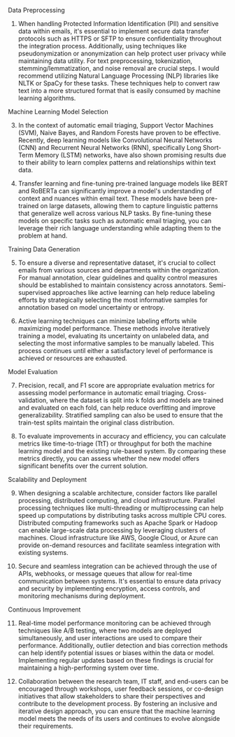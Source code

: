  Data Preprocessing

1. When handling Protected Information Identification (PII) and sensitive data within emails, it's essential to implement secure data transfer protocols such as HTTPS or SFTP to ensure confidentiality throughout the integration process. Additionally, using techniques like pseudonymization or anonymization can help protect user privacy while maintaining data utility. For text preprocessing, tokenization, stemming/lemmatization, and noise removal are crucial steps. I would recommend utilizing Natural Language Processing (NLP) libraries like NLTK or SpaCy for these tasks. These techniques help to convert raw text into a more structured format that is easily consumed by machine learning algorithms.

Machine Learning Model Selection

3. In the context of automatic email triaging, Support Vector Machines (SVM), Naive Bayes, and Random Forests have proven to be effective. Recently, deep learning models like Convolutional Neural Networks (CNN) and Recurrent Neural Networks (RNN), specifically Long Short-Term Memory (LSTM) networks, have also shown promising results due to their ability to learn complex patterns and relationships within text data.

4. Transfer learning and fine-tuning pre-trained language models like BERT and RoBERTa can significantly improve a model's understanding of context and nuances within email text. These models have been pre-trained on large datasets, allowing them to capture linguistic patterns that generalize well across various NLP tasks. By fine-tuning these models on specific tasks such as automatic email triaging, you can leverage their rich language understanding while adapting them to the problem at hand.

Training Data Generation

5. To ensure a diverse and representative dataset, it's crucial to collect emails from various sources and departments within the organization. For manual annotation, clear guidelines and quality control measures should be established to maintain consistency across annotators. Semi-supervised approaches like active learning can help reduce labeling efforts by strategically selecting the most informative samples for annotation based on model uncertainty or entropy.

6. Active learning techniques can minimize labeling efforts while maximizing model performance. These methods involve iteratively training a model, evaluating its uncertainty on unlabeled data, and selecting the most informative samples to be manually labeled. This process continues until either a satisfactory level of performance is achieved or resources are exhausted.

Model Evaluation

7. Precision, recall, and F1 score are appropriate evaluation metrics for assessing model performance in automatic email triaging. Cross-validation, where the dataset is split into k folds and models are trained and evaluated on each fold, can help reduce overfitting and improve generalizability. Stratified sampling can also be used to ensure that the train-test splits maintain the original class distribution.

8. To evaluate improvements in accuracy and efficiency, you can calculate metrics like time-to-triage (TtT) or throughput for both the machine learning model and the existing rule-based system. By comparing these metrics directly, you can assess whether the new model offers significant benefits over the current solution.

Scalability and Deployment

9. When designing a scalable architecture, consider factors like parallel processing, distributed computing, and cloud infrastructure. Parallel processing techniques like multi-threading or multiprocessing can help speed up computations by distributing tasks across multiple CPU cores. Distributed computing frameworks such as Apache Spark or Hadoop can enable large-scale data processing by leveraging clusters of machines. Cloud infrastructure like AWS, Google Cloud, or Azure can provide on-demand resources and facilitate seamless integration with existing systems.

10. Secure and seamless integration can be achieved through the use of APIs, webhooks, or message queues that allow for real-time communication between systems. It's essential to ensure data privacy and security by implementing encryption, access controls, and monitoring mechanisms during deployment.

Continuous Improvement

11. Real-time model performance monitoring can be achieved through techniques like A/B testing, where two models are deployed simultaneously, and user interactions are used to compare their performance. Additionally, outlier detection and bias correction methods can help identify potential issues or biases within the data or model. Implementing regular updates based on these findings is crucial for maintaining a high-performing system over time.

12. Collaboration between the research team, IT staff, and end-users can be encouraged through workshops, user feedback sessions, or co-design initiatives that allow stakeholders to share their perspectives and contribute to the development process. By fostering an inclusive and iterative design approach, you can ensure that the machine learning model meets the needs of its users and continues to evolve alongside their requirements.